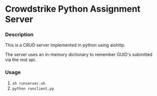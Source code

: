 # Crowdstrike Python Assignment Server

### Description
This is a CRUD server implemented in python using aiohttp.

The server uses an in-memory dictionary to remember GUID's submitted
via the rest api.

### Usage
1. `sh runserver.sh`
2. `python runclient.py`


